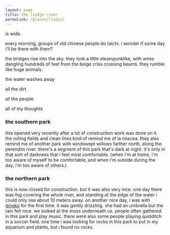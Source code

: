 ```yaml
---
layout: page
title: the lindje river
permalink: /places/lindje/
---
```


is wide.

every morning, groups of old chinese people do taichi. i wonder if some day i'll be there with them?

the bridges rise into the sky. they look a little steampunklike, with wires dangling hundreds of feet from the beige criss crossing beams. they rumble like huge animals.

the water washes away

all the dirt

all the people

all of my thoughts

### the southern park

this opened very recently after a lot of construction work was done on it. the rolling fields and clean lines kind of remind me of la noscea. they also remind me of another park with windswept willows farther north, along the perendim river. there's a segment of this park that's dark at night. it's only in that sort of darkness that i feel most comfortable. (when i'm at home, i'm too aware of myself to be comfortable, and when i'm outside during the day, i'm too aware of others.)

### the northern park

this is now closed for construction. but it was also very nice. one day there was fog covering the whole river, and standing at the edge of the water i could only see about 10 meters away. on another nice day, i was with [gingko](/friends/gingko) for the first time. it was gently drizzling. she had an umbrella but the rain felt nice. we looked at the moss underneath us. people often gathered in this park and play music. there were also some people playing quidditch in a soccer field. one time i was looking for rocks in this park to put in my aquarium and plants, but i found no rocks. 
